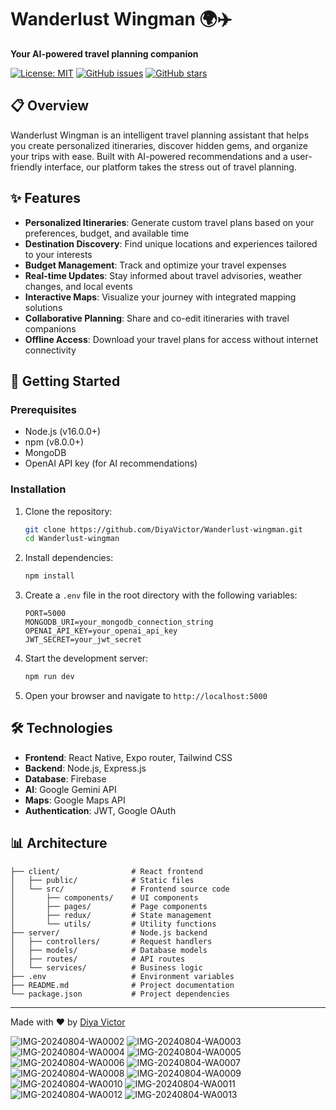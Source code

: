 # Wanderlust Wingman 🌍✈️

**Your AI-powered travel planning companion**

[![License: MIT](https://img.shields.io/badge/License-MIT-yellow.svg)](https://opensource.org/licenses/MIT)
[![GitHub issues](https://img.shields.io/github/issues/DiyaVictor/Wanderlust-wingman)](https://github.com/DiyaVictor/Wanderlust-wingman/issues)
[![GitHub stars](https://img.shields.io/github/stars/DiyaVictor/Wanderlust-wingman)](https://github.com/DiyaVictor/Wanderlust-wingman/stargazers)

## 📋 Overview

Wanderlust Wingman is an intelligent travel planning assistant that helps you create personalized itineraries, discover hidden gems, and organize your trips with ease. Built with AI-powered recommendations and a user-friendly interface, our platform takes the stress out of travel planning.

## ✨ Features

- **Personalized Itineraries**: Generate custom travel plans based on your preferences, budget, and available time
- **Destination Discovery**: Find unique locations and experiences tailored to your interests
- **Budget Management**: Track and optimize your travel expenses
- **Real-time Updates**: Stay informed about travel advisories, weather changes, and local events
- **Interactive Maps**: Visualize your journey with integrated mapping solutions
- **Collaborative Planning**: Share and co-edit itineraries with travel companions
- **Offline Access**: Download your travel plans for access without internet connectivity

## 🚀 Getting Started

### Prerequisites

- Node.js (v16.0.0+)
- npm (v8.0.0+)
- MongoDB
- OpenAI API key (for AI recommendations)

### Installation

1. Clone the repository:
   ```bash
   git clone https://github.com/DiyaVictor/Wanderlust-wingman.git
   cd Wanderlust-wingman
   ```

2. Install dependencies:
   ```bash
   npm install
   ```

3. Create a `.env` file in the root directory with the following variables:
   ```
   PORT=5000
   MONGODB_URI=your_mongodb_connection_string
   OPENAI_API_KEY=your_openai_api_key
   JWT_SECRET=your_jwt_secret
   ```

4. Start the development server:
   ```bash
   npm run dev
   ```

5. Open your browser and navigate to `http://localhost:5000`

## 🛠️ Technologies

- **Frontend**: React Native, Expo router, Tailwind CSS
- **Backend**: Node.js, Express.js
- **Database**: Firebase
- **AI**: Google Gemini API
- **Maps**: Google Maps API
- **Authentication**: JWT, Google OAuth

## 📊 Architecture

```
├── client/                # React frontend
│   ├── public/            # Static files
│   └── src/               # Frontend source code
│       ├── components/    # UI components
│       ├── pages/         # Page components
│       ├── redux/         # State management
│       └── utils/         # Utility functions
├── server/                # Node.js backend
│   ├── controllers/       # Request handlers
│   ├── models/            # Database models
│   ├── routes/            # API routes
│   └── services/          # Business logic
├── .env                   # Environment variables
├── README.md              # Project documentation
└── package.json           # Project dependencies
```

---

Made with ❤️ by [Diya Victor](https://github.com/DiyaVictor)


![IMG-20240804-WA0002](https://github.com/user-attachments/assets/9df8784d-fefd-476d-8e87-58c11a90468f)
![IMG-20240804-WA0003](https://github.com/user-attachments/assets/e6a35146-41bd-4c99-bdb8-93ecfd044e6b)
![IMG-20240804-WA0004](https://github.com/user-attachments/assets/fd6ddb4c-0189-455f-87fb-7a20d6aa7239)
![IMG-20240804-WA0005](https://github.com/user-attachments/assets/58285216-e33c-4e31-8c97-8714474edd3f)
![IMG-20240804-WA0006](https://github.com/user-attachments/assets/1fc1e195-e2b5-474d-8580-66021cd13681)
![IMG-20240804-WA0007](https://github.com/user-attachments/assets/11c0be36-908f-4cda-b6f7-d6ee7c746b5a)
![IMG-20240804-WA0008](https://github.com/user-attachments/assets/b8c42a5a-34a2-41b6-9ae0-e359fdc572dc)
![IMG-20240804-WA0009](https://github.com/user-attachments/assets/ca99f94d-7387-4d75-aac9-450b0763e8c0)
![IMG-20240804-WA0010](https://github.com/user-attachments/assets/e0040d94-fa53-414b-9469-38681ecc4fbe)
![IMG-20240804-WA0011](https://github.com/user-attachments/assets/24564336-cd01-4fab-abe9-c3a812193eb9)
![IMG-20240804-WA0012](https://github.com/user-attachments/assets/7f558f70-e996-42ee-a388-57d142b0e532)
![IMG-20240804-WA0013](https://github.com/user-attachments/assets/b045d52e-1675-48b0-8fa0-fb96b569cab8)
